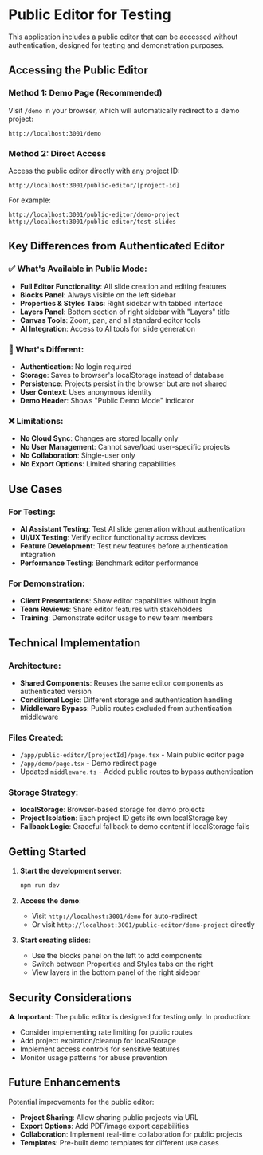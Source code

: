 # Public Editor for Testing

This application includes a public editor that can be accessed without authentication, designed for testing and demonstration purposes.

## Accessing the Public Editor

### Method 1: Demo Page (Recommended)
Visit `/demo` in your browser, which will automatically redirect to a demo project:
```
http://localhost:3001/demo
```

### Method 2: Direct Access
Access the public editor directly with any project ID:
```
http://localhost:3001/public-editor/[project-id]
```

For example:
```
http://localhost:3001/public-editor/demo-project
http://localhost:3001/public-editor/test-slides
```

## Key Differences from Authenticated Editor

### ✅ What's Available in Public Mode:
- **Full Editor Functionality**: All slide creation and editing features
- **Blocks Panel**: Always visible on the left sidebar
- **Properties & Styles Tabs**: Right sidebar with tabbed interface
- **Layers Panel**: Bottom section of right sidebar with "Layers" title
- **Canvas Tools**: Zoom, pan, and all standard editor tools
- **AI Integration**: Access to AI tools for slide generation

### 🔄 What's Different:
- **Authentication**: No login required
- **Storage**: Saves to browser's localStorage instead of database
- **Persistence**: Projects persist in the browser but are not shared
- **User Context**: Uses anonymous identity
- **Demo Header**: Shows "Public Demo Mode" indicator

### ❌ Limitations:
- **No Cloud Sync**: Changes are stored locally only
- **No User Management**: Cannot save/load user-specific projects
- **No Collaboration**: Single-user only
- **No Export Options**: Limited sharing capabilities

## Use Cases

### For Testing:
- **AI Assistant Testing**: Test AI slide generation without authentication
- **UI/UX Testing**: Verify editor functionality across devices
- **Feature Development**: Test new features before authentication integration
- **Performance Testing**: Benchmark editor performance

### For Demonstration:
- **Client Presentations**: Show editor capabilities without login
- **Team Reviews**: Share editor features with stakeholders
- **Training**: Demonstrate editor usage to new team members

## Technical Implementation

### Architecture:
- **Shared Components**: Reuses the same editor components as authenticated version
- **Conditional Logic**: Different storage and authentication handling
- **Middleware Bypass**: Public routes excluded from authentication middleware

### Files Created:
- `/app/public-editor/[projectId]/page.tsx` - Main public editor page
- `/app/demo/page.tsx` - Demo redirect page
- Updated `middleware.ts` - Added public routes to bypass authentication

### Storage Strategy:
- **localStorage**: Browser-based storage for demo projects
- **Project Isolation**: Each project ID gets its own localStorage key
- **Fallback Logic**: Graceful fallback to demo content if localStorage fails

## Getting Started

1. **Start the development server**:
   ```bash
   npm run dev
   ```

2. **Access the demo**:
   - Visit `http://localhost:3001/demo` for auto-redirect
   - Or visit `http://localhost:3001/public-editor/demo-project` directly

3. **Start creating slides**:
   - Use the blocks panel on the left to add components
   - Switch between Properties and Styles tabs on the right
   - View layers in the bottom panel of the right sidebar

## Security Considerations

⚠️ **Important**: The public editor is designed for testing only. In production:

- Consider implementing rate limiting for public routes
- Add project expiration/cleanup for localStorage
- Implement access controls for sensitive features
- Monitor usage patterns for abuse prevention

## Future Enhancements

Potential improvements for the public editor:
- **Project Sharing**: Allow sharing public projects via URL
- **Export Options**: Add PDF/image export capabilities
- **Collaboration**: Implement real-time collaboration for public projects
- **Templates**: Pre-built demo templates for different use cases
